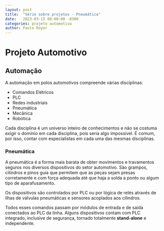 ```yaml
---
layout: post
title:  "Série sobre projetos - Pneumática"
date:   2023-03-15 08:00:00 -0300
categories: projeto automotiva
author: Paulo Royer
---
```

# Projeto Automotivo

## Automação

A automação em polos automotivos compreende várias disciplinas:

- Comandos Elétricos
- PLC
- Redes industriais
- Pneumática
- Mecânica
- Robótica

Cada disciplina é um universo inteiro de conhecimentos e não se costuma exigir o domínio em cada disciplina, pois seria algo impossível. É comum, por isso, contar com especialistas em cada uma das mesmas disciplinas.

### Pneumática

A pneumática é a forma mais barata de obter movimentos e travamentos seguros nos diversos dispositivos do setor automotivo. São grampos, cilindros e pinos guia que permitem que as peças sejam presas corretamente e com força adequada até que haja a solda a ponto ou algum tipo de aparafusamento.

Os dispositivos são controlados por PLC ou por lógica de relés através de ilhas de válvulas pneumáticas e sensores acoplados aos cilindros.

Todos esses comandos passam por módulos de entrada e de saída conectados ao PLC da linha. Alguns dispositivos contam com PLC integrado, inclusive de segurança, tornado totalmente **stand-alone** e independente.
